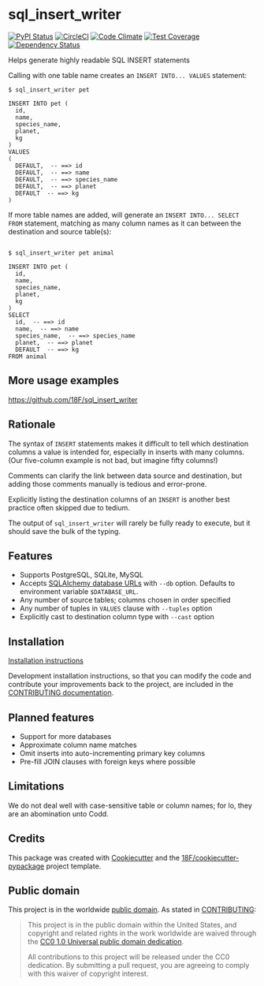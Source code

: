 # sql_insert_writer

[![PyPI Status](https://img.shields.io/pypi/v/sql_insert_writer.svg)](https://pypi.python.org/pypi/sql_insert_writer)
[![CircleCI](https://circleci.com/gh/18F/sql_insert_writer.svg?style=svg)](https://circleci.com/gh/18F/sql_insert_writer)
[![Code Climate](https://codeclimate.com/github/18F/sql_insert_writer/badges/gpa.svg)](https://codeclimate.com/github/18F/sql_insert_writer)
[![Test Coverage](https://codeclimate.com/github/18F/sql_insert_writer/badges/coverage.svg)](https://codeclimate.com/github/18F/sql_insert_writer/coverage)
[![Dependency Status](https://gemnasium.com/badges/github.com/18F/sql_insert_writer.svg)](https://gemnasium.com/github.com/18F/sql_insert_writer)

Helps generate highly readable SQL INSERT statements

Calling with one table name creates an `INSERT INTO... VALUES` statement:

```
$ sql_insert_writer pet

INSERT INTO pet (
  id,
  name,
  species_name,
  planet,
  kg
)
VALUES
(
  DEFAULT,  -- ==> id
  DEFAULT,  -- ==> name
  DEFAULT,  -- ==> species_name
  DEFAULT,  -- ==> planet
  DEFAULT  -- ==> kg
)
```

If more table names are added, will generate an `INSERT INTO... SELECT FROM`
statement, matching as many column names as it can between the destination
and source table(s):

```

$ sql_insert_writer pet animal

INSERT INTO pet (
  id,
  name,
  species_name,
  planet,
  kg
)
SELECT
  id,  -- ==> id
  name,  -- ==> name
  species_name,  -- ==> species_name
  planet,  -- ==> planet
  DEFAULT  -- ==> kg
FROM animal
```

## More usage examples

https://github.com/18F/sql_insert_writer

## Rationale

The syntax of `INSERT` statements makes it difficult to tell which destination columns a value is intended for,
especially in inserts with many columns.  (Our five-column example is not bad, but imagine fifty columns!)

Comments can clarify the link between data source and destination, but adding those comments manually is tedious and error-prone.

Explicitly listing the destination columns of an `INSERT` is another best practice often skipped due to tedium.

The output of `sql_insert_writer` will rarely be fully ready to execute, but it should save the bulk of the typing.

## Features

- Supports PostgreSQL, SQLite, MySQL
- Accepts [SQLAlchemy database URLs](http://docs.sqlalchemy.org/en/latest/core/engines.html) with `--db` option.  Defaults to environment variable `$DATABASE_URL`.
- Any number of source tables; columns chosen in order specified
- Any number of tuples in `VALUES` clause with `--tuples` option
- Explicitly cast to destination column type with `--cast` option

## Installation

[Installation instructions](docs/installation.rst)

Development installation instructions, so that
you can modify the code and contribute your
improvements back to the project, are included
in the [CONTRIBUTING documentation](CONTRIBUTING.rst).

## Planned features

- Support for more databases
- Approximate column name matches
- Omit inserts into auto-incrementing primary key columns
- Pre-fill JOIN clauses with foreign keys where possible

## Limitations

We do not deal well with case-sensitive table or column names; for lo, they are an abomination unto Codd.

## Credits

This package was created with [Cookiecutter](https://github.com/audreyr/cookiecutter)
and the [18F/cookiecutter-pypackage](https://github.com/audreyr/cookiecutter-pypackage)
project template.

## Public domain

This project is in the worldwide [public domain](LICENSE.md). As stated in [CONTRIBUTING](CONTRIBUTING.rst):

> This project is in the public domain within the United States, and copyright and related rights in the work worldwide are waived through the [CC0 1.0 Universal public domain dedication](https://creativecommons.org/publicdomain/zero/1.0/).
>
> All contributions to this project will be released under the CC0 dedication. By submitting a pull request, you are agreeing to comply with this waiver of copyright interest.
